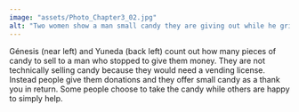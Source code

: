 ```yaml
---
image: "assets/Photo_Chapter3_02.jpg"
alt: "Two women show a man small candy they are giving out while he grips money"
---
```

Génesis (near left) and Yuneda (back left) count out how many pieces of candy to sell to a man who stopped to give them money. They are not technically selling candy because they would need a vending license. Instead people give them donations and they offer small candy as a thank you in return. Some people choose to take the candy while others are happy to simply help.